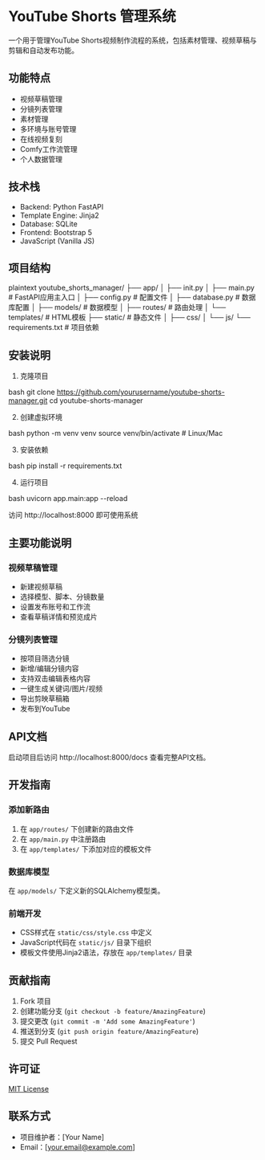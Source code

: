 # YouTube Shorts 管理系统

一个用于管理YouTube Shorts视频制作流程的系统，包括素材管理、视频草稿与剪辑和自动发布功能。

## 功能特点

- 视频草稿管理
- 分镜列表管理
- 素材管理
- 多环境与账号管理
- 在线视频复刻
- Comfy工作流管理
- 个人数据管理

## 技术栈

- Backend: Python FastAPI
- Template Engine: Jinja2
- Database: SQLite
- Frontend: Bootstrap 5
- JavaScript (Vanilla JS)

## 项目结构
plaintext
youtube_shorts_manager/
├── app/
│ ├── init.py
│ ├── main.py # FastAPI应用主入口
│ ├── config.py # 配置文件
│ ├── database.py # 数据库配置
│ ├── models/ # 数据模型
│ ├── routes/ # 路由处理
│ └── templates/ # HTML模板
├── static/ # 静态文件
│ ├── css/
│ └── js/
└── requirements.txt # 项目依赖

## 安装说明

1. 克隆项目

bash
git clone https://github.com/yourusername/youtube-shorts-manager.git
cd youtube-shorts-manager

2. 创建虚拟环境

bash
python -m venv venv
source venv/bin/activate # Linux/Mac

3. 安装依赖

bash
pip install -r requirements.txt

4. 运行项目

bash
uvicorn app.main:app --reload


访问 http://localhost:8000 即可使用系统

## 主要功能说明

### 视频草稿管理

- 新建视频草稿
- 选择模型、脚本、分镜数量
- 设置发布账号和工作流
- 查看草稿详情和预览成片

### 分镜列表管理

- 按项目筛选分镜
- 新增/编辑分镜内容
- 支持双击编辑表格内容
- 一键生成关键词/图片/视频
- 导出剪映草稿箱
- 发布到YouTube

## API文档

启动项目后访问 http://localhost:8000/docs 查看完整API文档。

## 开发指南

### 添加新路由

1. 在 `app/routes/` 下创建新的路由文件
2. 在 `app/main.py` 中注册路由
3. 在 `app/templates/` 下添加对应的模板文件

### 数据库模型

在 `app/models/` 下定义新的SQLAlchemy模型类。

### 前端开发

- CSS样式在 `static/css/style.css` 中定义
- JavaScript代码在 `static/js/` 目录下组织
- 模板文件使用Jinja2语法，存放在 `app/templates/` 目录

## 贡献指南

1. Fork 项目
2. 创建功能分支 (`git checkout -b feature/AmazingFeature`)
3. 提交更改 (`git commit -m 'Add some AmazingFeature'`)
4. 推送到分支 (`git push origin feature/AmazingFeature`)
5. 提交 Pull Request

## 许可证

[MIT License](LICENSE)

## 联系方式

- 项目维护者：[Your Name]
- Email：[your.email@example.com]